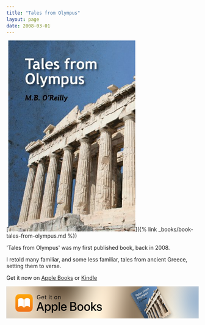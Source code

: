 ```yaml
---
title: "Tales from Olympus"
layout: page
date: 2008-03-01
---
```


[![Tales from Olympus cover](/images/Cover_Tales_From_Olympus.png)]({% link _books/book-tales-from-olympus.md %})

'Tales from Olympus' was my first published book, back in 2008.

I retold many familiar, and some less familiar, tales from ancient Greece, setting them to verse. 

Get it now on [Apple Books](https://apple.co/3sF7oVi) or [Kindle](https://www.amazon.co.uk/Tales-Olympus-M-B-OReilly-ebook/dp/B0047O2PJO/ref=sr_1_4?crid=1E9OXRWVHQVOO&keywords=Tales+From+Olympus&qid=1666905126&qu=eyJxc2MiOiIwLjAwIiwicXNhIjoiMC4wMCIsInFzcCI6IjAuMDAifQ%3D%3D&s=digital-text&sprefix=tales+from+olympus%2Cdigital-text%2C136&sr=1-4)

[![Tales from Olympus on Apple Books](/images/Apple_Books_Tales_From_Olympus_300x50.png)](https://apple.co/3sF7oVi)

